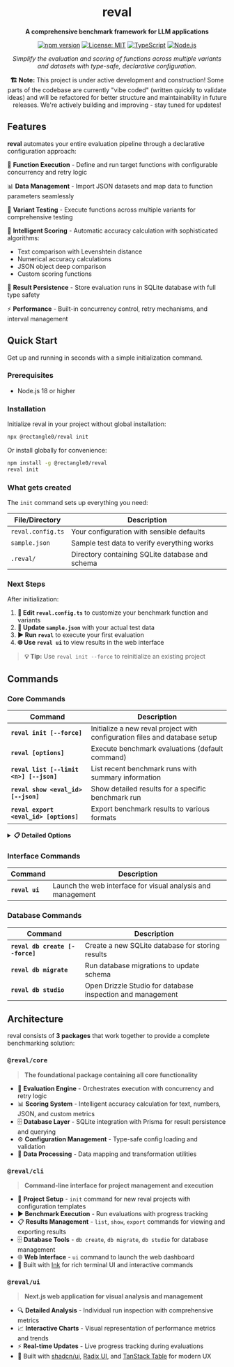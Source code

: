 <div align="center">

# reval

**A comprehensive benchmark framework for LLM applications**

[![npm version](https://img.shields.io/npm/v/@reval/cli.svg)](https://www.npmjs.com/package/@reval/cli) [![License: MIT](https://img.shields.io/badge/License-MIT-yellow.svg)](https://opensource.org/licenses/MIT) [![TypeScript](https://img.shields.io/badge/TypeScript-007ACC?logo=typescript&logoColor=white)](https://www.typescriptlang.org/) [![Node.js](https://img.shields.io/badge/Node.js-18+-339933?logo=node.js&logoColor=white)](https://nodejs.org/)

_Simplify the evaluation and scoring of functions across multiple variants and datasets with type-safe, declarative configuration._

**🏗️ Note:**
This project is under active development and construction! Some parts of the codebase are currently "vibe coded" (written quickly to validate ideas) and will be refactored for better structure and maintainability in future releases. We're actively building and improving - stay tuned for updates!

</div>

## Features

**reval** automates your entire evaluation pipeline through a declarative configuration approach:

🚀 **Function Execution** - Define and run target functions with configurable concurrency and retry logic

📊 **Data Management** - Import JSON datasets and map data to function parameters seamlessly

🔄 **Variant Testing** - Execute functions across multiple variants for comprehensive testing

🧠 **Intelligent Scoring** - Automatic accuracy calculation with sophisticated algorithms:

- Text comparison with Levenshtein distance
- Numerical accuracy calculations
- JSON object deep comparison
- Custom scoring functions

💾 **Result Persistence** - Store evaluation runs in SQLite database with full type safety

⚡ **Performance** - Built-in concurrency control, retry mechanisms, and interval management

## Quick Start

Get up and running in seconds with a simple initialization command.

### Prerequisites

- Node.js 18 or higher

### Installation

Initialize reval in your project without global installation:

```bash
npx @rectangle0/reval init
```

Or install globally for convenience:

```bash
npm install -g @rectangle0/reval
reval init
```

### What gets created

The `init` command sets up everything you need:

| File/Directory    | Description                                     |
| ----------------- | ----------------------------------------------- |
| `reval.config.ts` | Your configuration with sensible defaults       |
| `sample.json`     | Sample test data to verify everything works     |
| `.reval/`         | Directory containing SQLite database and schema |

### Next Steps

After initialization:

1. **📝 Edit `reval.config.ts`** to customize your benchmark function and variants
2. **🔄 Update `sample.json`** with your actual test data
3. **▶️ Run `reval`** to execute your first evaluation
4. **🌐 Use `reval ui`** to view results in the web interface

> **💡 Tip:** Use `reval init --force` to reinitialize an existing project

## Commands

### Core Commands

| Command                                 | Description                                                                |
| --------------------------------------- | -------------------------------------------------------------------------- |
| **`reval init [--force]`**              | Initialize a new reval project with configuration files and database setup |
| **`reval [options]`**                   | Execute benchmark evaluations (default command)                            |
| **`reval list [--limit <n>] [--json]`** | List recent benchmark runs with summary information                        |
| **`reval show <eval_id> [--json]`**     | Show detailed results for a specific benchmark run                         |
| **`reval export <eval_id> [options]`**  | Export benchmark results to various formats                                |

<details>
<summary><strong>📋 Detailed Options</strong></summary>

#### `reval run [options]` - Execute evaluations

- `-c, --config <path>`: Path to reval config file
- `-d, --data <path>`: Path to CSV file or directory
- `-j, --concurrency <number>`: Parallelism for test runs
- `-r, --retries <number>`: Retries for flaky runs
- `--dry`: Validate config and inputs without executing
- `-v, --verbose`: Increase log verbosity

#### `reval list [options]` - List runs

- `-n, --limit <number>`: Number of evals to display (default: 20)
- `--json`: Output in JSON format

#### `reval show <eval_id> [options]` - Show run details

- `<eval_id>`: ID of the evaluation to display
- `--json`: Output full JSON payload

#### `reval export <eval_id> [options]` - Export results

- `<eval_id>`: ID of the evaluation to export
- `--format <json|csv|md>`: Export format (default: json)
- `-o, --out <path>`: Output file path

</details>

### Interface Commands

| Command        | Description                                                 |
| -------------- | ----------------------------------------------------------- |
| **`reval ui`** | Launch the web interface for visual analysis and management |

### Database Commands

| Command                         | Description                                                |
| ------------------------------- | ---------------------------------------------------------- |
| **`reval db create [--force]`** | Create a new SQLite database for storing results           |
| **`reval db migrate`**          | Run database migrations to update schema                   |
| **`reval db studio`**           | Open Drizzle Studio for database inspection and management |

## Architecture

reval consists of **3 packages** that work together to provide a complete benchmarking solution:

### `@reval/core`

> **The foundational package containing all core functionality**

- 🎯 **Evaluation Engine** - Orchestrates execution with concurrency and retry logic
- 📊 **Scoring System** - Intelligent accuracy calculation for text, numbers, JSON, and custom metrics
- 🗄️ **Database Layer** - SQLite integration with Prisma for result persistence and querying
- ⚙️ **Configuration Management** - Type-safe config loading and validation
- 🔄 **Data Processing** - Data mapping and transformation utilities

### `@reval/cli`

> **Command-line interface for project management and execution**

- 🚀 **Project Setup** - `init` command for new reval projects with configuration templates
- ▶️ **Benchmark Execution** - Run evaluations with progress tracking
- 📋 **Results Management** - `list`, `show`, `export` commands for viewing and exporting results
- 🗄️ **Database Tools** - `db create`, `db migrate`, `db studio` for database management
- 🌐 **Web Interface** - `ui` command to launch the web dashboard
- 🎨 Built with [Ink](https://github.com/vadimdemedes/ink) for rich terminal UI and interactive commands

### `@reval/ui`

> **Next.js web application for visual analysis and management**

- 🔍 **Detailed Analysis** - Individual run inspection with comprehensive metrics
- 📈 **Interactive Charts** - Visual representation of performance metrics and trends
- ⚡ **Real-time Updates** - Live progress tracking during evaluations
- 🎨 Built with [shadcn/ui](https://ui.shadcn.com/), [Radix UI](https://www.radix-ui.com/), and [TanStack Table](https://tanstack.com/table) for modern UX
